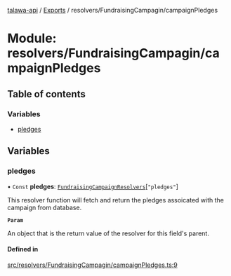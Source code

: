 [talawa-api](../README.md) / [Exports](../modules.md) / resolvers/FundraisingCampagin/campaignPledges

# Module: resolvers/FundraisingCampagin/campaignPledges

## Table of contents

### Variables

- [pledges](resolvers_FundraisingCampagin_campaignPledges.md#pledges)

## Variables

### pledges

• `Const` **pledges**: [`FundraisingCampaignResolvers`](types_generatedGraphQLTypes.md#fundraisingcampaignresolvers)[``"pledges"``]

This resolver function will fetch and return the pledges assoicated with the campaign from database.

**`Param`**

An object that is the return value of the resolver for this field's parent.

#### Defined in

[src/resolvers/FundraisingCampagin/campaignPledges.ts:9](https://github.com/PalisadoesFoundation/talawa-api/blob/e919df4/src/resolvers/FundraisingCampagin/campaignPledges.ts#L9)
